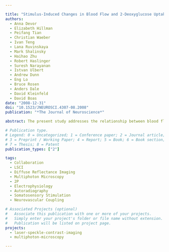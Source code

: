 ```yaml
---

title: "Stimulus-Induced Changes in Blood Flow and 2-Deoxyglucose Uptake Dissociate in Ipsilateral Somatosensory Cortex"
authors:
  - Anna Devor
  - Elizabeth Hillman
  - Peifang Tian
  - Christian Waeber
  - Ivan Teng
  - Lana Ruvinskaya
  - Mark Shalinsky
  - Haihao Zhu
  - Robert Haslinger
  - Suresh Narayanan
  - Istvan Ulbert
  - Andrew Dunn
  - Eng Lo
  - Bruce Rosen
  - Anders Dale
  - David Kleinfeld
  - David Boas
date: "2008-12-31"
doi: "10.1523/JNEUROSCI.4307-08.2008"
publication: "*The Journal of Neuroscience*"

abstract: The present study addresses the relationship between blood flow and glucose consumption in rat primary somatosensory cortex (SI) *in vivo*. We examined bilateral neuronal and hemodynamic changes and 2-deoxyglucose (2DG) uptake, as measured by autoradiography, in response to unilateral forepaw stimulation. In contrast to the contralateral forepaw area, where neuronal activity, blood oxygenation/flow and 2DG uptake increased in unison, we observed, in the ipsilateral SI, a blood oxygenation/flow decrease and arteriolar vasoconstriction in the presence of increased 2DG uptake. Laminar electrophysiological recordings revealed an increase in ipsilateral spiking consistent with the observed increase in 2DG uptake. The vasoconstriction and the decrease in blood flow in the presence of an increase in 2DG uptake in the ipsilateral SI contradict the prominent metabolic hypothesis regarding the regulation of cerebral blood flow, which postulates that the state of neuroglial energy consumption determines the regional blood flow through the production of vasoactive metabolites. We propose that other factors, such as neuronal (and glial) release of messenger molecules, might play a dominant role in the regulation of blood flow *in vivo* in response to a physiological stimulus.

# Publication type.
# Legend: 0 = Uncategorized; 1 = Conference paper; 2 = Journal article;
# 3 = Preprint / Working Paper; 4 = Report; 5 = Book; 6 = Book section;
# 7 = Thesis; 8 = Patent
publication_types: ["2"]

tags:
  - Collaboration
  - LSCI
  - Diffuse Reflectance Imaging
  - Multiphoton Microscopy
  - 2P
  - Electrophysiology
  - Autoradiography
  - Somatosensory Stimulation
  - Neurovascular Coupling

# Associated Projects (optional)
#   Associate this publication with one or more of your projects.
#   Simply enter your project's folder or file name without extension.
#   Publication will be listed on project page.
projects:
  - laser-speckle-contrast-imaging
  - multiphoton-microscopy

---
```

